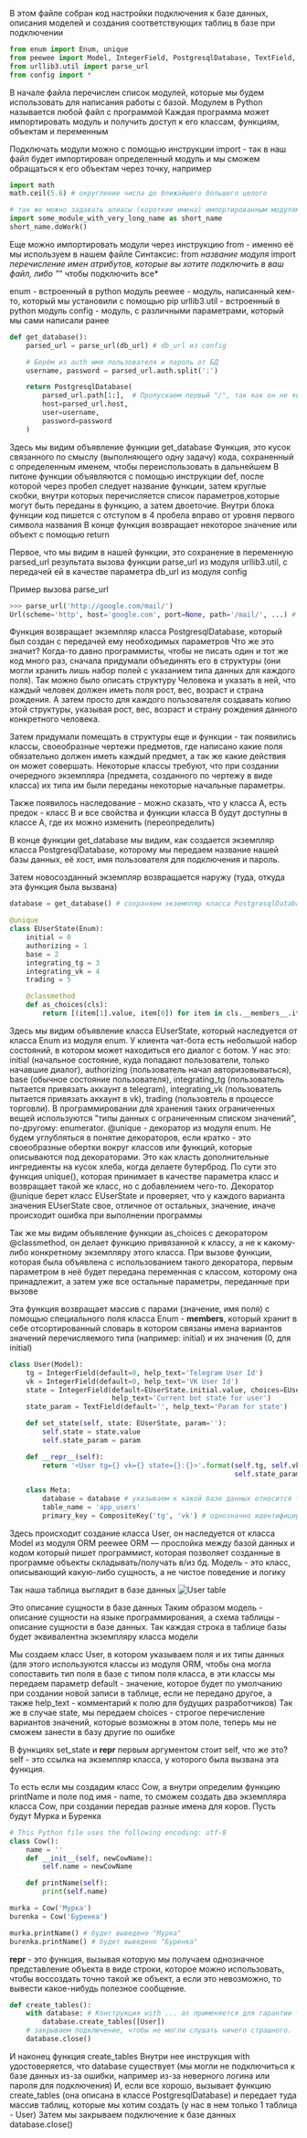 В этом файле собран код настройки подключения к базе данных,
описания моделей и создания соответствующих таблиц в базе при подключении

```python
from enum import Enum, unique
from peewee import Model, IntegerField, PostgresqlDatabase, TextField, CompositeKey
from urllib3.util import parse_url
from config import * 
```

В начале файла перечислен список модулей, которые мы будем использовать для написания работы с базой.
Модулем в Python называется любой файл с программой
Каждая программа может импортировать модуль и получить доступ к его классам, функциям, объектам и переменным

Подключать модули можно с помощью инструкции import - так в наш файл будет импортирован определенный модуль
и мы сможем обращаться к его объектам через точку, например
```python
import math
math.ceil(5.6) # округление числа до ближайшего большего целого

# так же можно задавать алиасы (короткие имена) импортированным модулям, это обычно используется для упрощения записи
import some_module_with_very_long_name as short_name
short_name.doWork()
```

Еще можно импортировать модули через инструкцию from - именно её мы используем в нашем файле
Синтаксис: 
from *название модуля* import *перечисление имен атрибутов, которые вы хотите подключить в ваш файл, либо "*" чтобы подключить все*

enum - встроенный в python модуль
peewee - модуль, написанный кем-то, который мы установили с помощью pip
urllib3.util - встроенный в python модуль
config - модуль, с различными параметрами, который мы сами написали ранее


```python
def get_database():
    parsed_url = parse_url(db_url) # db_url из config

    # Берём из auth имя пользователя и пароль от БД
    username, password = parsed_url.auth.split(':')

    return PostgresqlDatabase(
        parsed_url.path[1:],  # Пропускаем первый "/", так как он не является названием БД
        host=parsed_url.host,
        user=username,
        password=password
    )
```

Здесь мы видим объявление функции get_database
Функция, это кусок связанного по смыслу (выполняющего одну задачу) кода, сохраненный с определенным именем, чтобы переиспользовать в дальнейшем
В питоне функции объявляются с помощью инструкции def, после которой через пробел следует название функции,
затем круглые скобки, внутри которых перечисляется список параметров,которые могут быть переданы в функцию, а затем двоеточие.
Внутри блока функции код пишется с отступом в 4 пробела вправо от уровня первого символа названия
В конце функция возвращает некоторое значение или объект с помощью return


Первое, что мы видим в нашей функции, это сохранение в переменную parsed_url результата вызова функции parse_url из модуля urllib3.util,
с передачей ей в качестве параметра db_url из модуля config

Пример вызова parse_url
```python
>>> parse_url('http://google.com/mail/')
Url(scheme='http', host='google.com', port=None, path='/mail/', ...) # (объект, возвращенный parsed_url)
```

Функция возвращает экземпляр класса PostgresqlDatabase, который был создан с передачей ему необходимых параметров
Что же это значит?
Когда-то давно программисты, чтобы не писать один и тот же код много раз, сначала придумали объединять его в структуры
(они могли хранить лишь набор полей с указанием типа данных для каждого поля).
Так можно было описать структуру Человека и указать в ней, что каждый человек должен иметь поля рост, вес, возраст и страна рождения.
А затем просто для каждого пользователя создавать копию этой структуры, указывая рост, вес, возраст и страну рождения данного конкретного человека.

Затем придумали помещать в структуры еще и функции - так появились классы, своеобразные чертежи предметов,
где написано какие поля обязательно должен иметь каждый предмет, а так же какие действия он может совершать.
Некоторые классы требуют, что при создании очередного экземпляра (предмета, созданного по чертежу в виде класса) их типа им были переданы некоторые начальные параметры.

Также появилось наследование - можно сказать, что у класса A, есть предок - класс B
и все свойства и функции класса B будут доступны в классе А, где их можно изменить (переопределить)

В конце функции get_database мы видим, как создается экземпляр класса PostgresqlDatabase,
которому мы передаем название нашей базы данных, её хост, имя пользователя для подключения и пароль.

Затем новосозданный экземпляр возвращается наружу (туда, откуда эта функция была вызвана)

```python
database = get_database() # сохраняем экземпляр класса PostgresqlDatabase в переменную, внутри него, при создании экземпляра, настроилось сетевое подключение к базе
```

```python
@unique
class EUserState(Enum):
    initial = 0
    authorizing = 1
    base = 2
    integrating_tg = 3
    integrating_vk = 4
    trading = 5

    @classmethod
    def as_choices(cls):
        return [(item[1].value, item[0]) for item in cls.__members__.items()]
```

Здесь мы видим объявление класса EUserState, который наследуется от класса Enum из модуля enum.
У клиента чат-бота есть небольшой набор состояний, в котором может находиться его диалог с ботом.
У нас это:
initial (начальное состояние, куда попадают пользователи, только начавшие диалог), 
authorizing (пользователь начал авторизовываться),
base (обычное состояние пользователя),
integrating_tg (пользователь пытается привязать аккаунт в telegram),
integrating_vk (пользователь пытается привязать аккаунт в vk),
trading (пользовтель в процессе торговли).
В программировании для хранения таких ограниченных вещей используются
"типы данных с ограниченным списком значений", по-другому: enumerator.
@unique - декоратор из модуля enum. Не будем углубляться в понятие декораторов, если кратко - это своеобразные обертки вокруг классов или функций,
которые описываются под декораторами. Это как класть дополнительные ингредиенты на кусок хлеба, когда делаете бутерброд.
По сути это функция unique(), которая принимает в качестве параметра класс и возвращает такой же класс, но с добавлением чего-то.
Декоратор @unique берет класс EUserState и проверяет, что у каждого варианта значения EUserState свое, отличное от остальных, значение, иначе происходит ошибка при выполнении программы

Так же мы видим объявление функции as_choices с декоратором @classmethod,
он делает функцию привязанной к классу, а не к какому-либо конкретному экземпляру этого класса.
При вызове функции, которая была объявлена с использованием такого декоратора,
первым параметром в неё будет передана переменная с классом, которому она принадлежит, а затем уже все остальные параметры, переданные при вызове 

Эта функция возвращает массив с парами (значение, имя поля) с помощью специального поля класса Enum - __members__,
который хранит в себе отсортированный словарь в котором связаны имена вариантов значений перечисляемого типа (например: initial) и их значения (0, для initial)

``` python
class User(Model):
    tg = IntegerField(default=0, help_text='Telegram User Id')
    vk = IntegerField(default=0, help_text='VK User Id')
    state = IntegerField(default=EUserState.initial.value, choices=EUserState.as_choices(),
                         help_text='Current bot state for user')
    state_param = TextField(default='', help_text='Param for state')

    def set_state(self, state: EUserState, param=''):
        self.state = state.value
        self.state_param = param

    def __repr__(self):
        return '<User tg={} vk={} state={}:{}>'.format(self.tg, self.vk, EUserState(self.state).name,
                                                       self.state_param)

    class Meta:
        database = database # указываем к какой базе данных относится таблица
        table_name = 'app_users'
        primary_key = CompositeKey('tg', 'vk') # однозначно идентифицировать пользователя можно будет по связке его id в телеграме и id в вконтакте, т.е. не может существовать # двух пользователей, у которых и одинаковые id в телеграме и одинаковые id в вконтакте  
```

Здесь происходит создание класса User, он наследуется от класса Model из модуля ORM peewee
ORM — прослойка между базой данных и кодом который пишет программист, которая позволяет созданные в программе объекты складывать/получать в/из бд.
Модель - это класс, описывающий какую-либо сущность, а не чистое поведение и логику

Так наша таблица выглядит в базе данных
![User table](https://i.imgur.com/ZaaS0tu.png)

Это описание сущности в базе данных
Таким образом модель - описание сущности на языке программирования, а схема таблицы - описание сущности в базе данных.
Так каждая строка в таблице базы будет эквивалентна экземпляру класса модели

Мы создаем класс User, в котором указываем поля и их типы данных (для этого используются классы из модуля ORM,
чтобы она могла сопоставить тип поля в базе с типом поля класса,
в эти классы мы передаем параметр default - значение, которое будет по умолчанию при создании новой записи в таблице,
если не передано другое, а также help_text - комментарий к полю для будущих разработчиков)
Так же в случае state, мы передаем choices - строгое перечисление вариантов значений, которые возможны в этом поле,
теперь мы не сможем занести в базу другие по ошибке

В функциях set_state и __repr__ первым аргументом стоит self, что же это?
self - это ссылка на экземпляр класса, у которого была вызвана эта функция.

То есть если мы создадим класс Cow, а внутри определим функцию printName и поле под имя - name,
то сможем создать два экземпляра класса Cow, при создании передав разные имена для коров. Пусть будут Мурка и Буренка

``` python
# This Python file uses the following encoding: utf-8
class Cow():
    name = ''
    def __init__(self, newCowName):
        self.name = newCowName

    def printName(self):
        print(self.name)

murka = Cow('Мурка')
burenka = Cow('Буренка')

murka.printName() # будет выведено "Мурка"
burenka.printName() # будет выведено "Буренка"
```

__repr__ - это функция, вызывая которую мы получаем однозначное представление объекта в виде строки,
которое можно использовать, чтобы воссоздать точно такой же объект, а если это невозможно,
то вывести какое-нибудь полезное сообщение.

``` python
def create_tables():
    with database: # Конструкция with ... as применяется для гарантии того, что критические функции выполнятся в любом случае. Самый распространённый пример использования этой конструкции - открытие файлов. 
        database.create_tables([User])
    # закрываем подключение, чтобы не могли слушать ничего страшного.
    database.close()
```

И наконец функция create_tables
Внутри нее инструкция with удостоверяется, что database существует (мы могли не подключиться к базе данных из-за ошибки,
например из-за неверного логина или пароля для подключения)
И, если все хорошо, вызывает функцию create_tables (она описана в классе PostgresqlDatabase) и передает туда массив таблиц,
которые мы хотим создать (у нас в нем только 1 таблица - User)
Затем мы закрываем подключение к базе данных database.close()